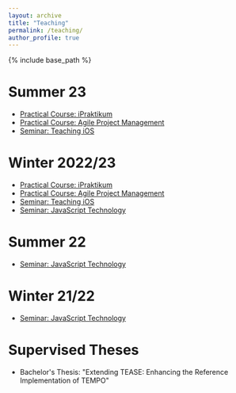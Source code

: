 ```yaml
---
layout: archive
title: "Teaching"
permalink: /teaching/
author_profile: true
---
```


{% include base_path %}

Summer 23
======
* [Practical Course: iPraktikum](https://ase.cit.tum.de/teaching/23s/ipraktikum/)
* [Practical Course: Agile Project Management](https://ase.cit.tum.de/teaching/23s/apm/)
* [Seminar: Teaching iOS](https://ase.cit.tum.de/teaching/23s/teaching-ios/)

Winter 2022/23
======
* [Practical Course: iPraktikum](https://ase.in.tum.de/lehrstuhl_1/teaching/1201-ipraktikum-ws22-23)
* [Practical Course: Agile Project Management](https://ase.in.tum.de/lehrstuhl_1/teaching/1202-agile-project-management-ws22-23)
* [Seminar: Teaching iOS](https://ase.in.tum.de/lehrstuhl_1/teaching/1203-teaching-ios-ws22-23)
* [Seminar: JavaScript Technology](https://www.rostlab.org/owiki/index.php/Javascript_Technology_Seminar_List_of_Selected_Projects)

Summer 22
======
* [Seminar: JavaScript Technology](https://www.rostlab.org/owiki/index.php/Javascript_Technology_Seminar_List_of_Selected_Projects)

Winter 21/22
======
* [Seminar: JavaScript Technology](https://www.rostlab.org/owiki/index.php/Javascript_Technology_Seminar_List_of_Selected_Projects)


Supervised Theses
======
* Bachelor's Thesis: "Extending TEASE: Enhancing the Reference Implementation of TEMPO"